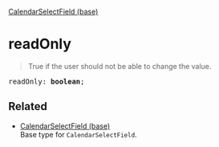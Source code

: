 [CalendarSelectField (base)](CalendarSelectField_base.md)

# readOnly

> True if the user should not be able to change the value.

<pre class="docgen_signature">readOnly: <b>boolean</b>;</pre>

## Related

- [<!--{ref:type}-->CalendarSelectField (base)](CalendarSelectField_base.md) \
    Base type for `CalendarSelectField`.

